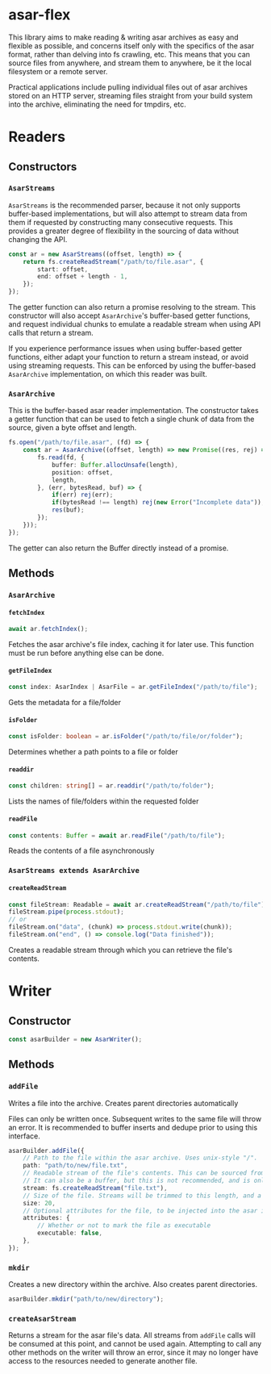 # asar-flex

This library aims to make reading & writing asar archives as easy and flexible as possible, and concerns itself only with the specifics of the asar format, rather than delving into fs crawling, etc. This means that you can source files from anywhere, and stream them to anywhere, be it the local filesystem or a remote server.

Practical applications include pulling individual files out of asar archives stored on an HTTP server, streaming files straight from your build system into the archive, eliminating the need for tmpdirs, etc.

# Readers

## Constructors

### `AsarStreams`

`AsarStreams` is the recommended parser, because it not only supports buffer-based implementations, but will also attempt to stream data from them if requested by constructing many consecutive requests. This provides a greater degree of flexibility in the sourcing of data without changing the API.

```typescript
const ar = new AsarStreams((offset, length) => {
	return fs.createReadStream("/path/to/file.asar", {
		start: offset,
		end: offset + length - 1,
	});
});
```
The getter function can also return a promise resolving to the stream.
This constructor will also accept `AsarArchive`'s buffer-based getter functions, and request individual chunks to emulate a readable stream when using API calls that return a stream.

If you experience performance issues when using buffer-based getter functions, either adapt your function to return a stream instead, or avoid using streaming requests. This can be enforced by using the buffer-based `AsarArchive` implementation, on which this reader was built.

### `AsarArchive`

This is the buffer-based asar reader implementation. The constructor takes a getter function that can be used to fetch a single chunk of data from the source, given a byte offset and length.

```typescript
fs.open("/path/to/file.asar", (fd) => {
	const ar = AsarArchive((offset, length) => new Promise((res, rej) => {
		fs.read(fd, {
			buffer: Buffer.allocUnsafe(length),
			position: offset,
			length,
		}, (err, bytesRead, buf) => {
			if(err) rej(err);
			if(bytesRead !== length) rej(new Error("Incomplete data"));
			res(buf);
		});
	}));
});
```
The getter can also return the Buffer directly instead of a promise.


## Methods

### `AsarArchive`

#### `fetchIndex`
```typescript
await ar.fetchIndex();
```
Fetches the asar archive's file index, caching it for later use. This function must be run before anything else can be done.

#### `getFileIndex`
```typescript
const index: AsarIndex | AsarFile = ar.getFileIndex("/path/to/file");
```
Gets the metadata for a file/folder

#### `isFolder`
```typescript
const isFolder: boolean = ar.isFolder("/path/to/file/or/folder");
```
Determines whether a path points to a file or folder

#### `readdir`
```typescript
const children: string[] = ar.readdir("/path/to/folder");
```
Lists the names of file/folders within the requested folder

#### `readFile`
```typescript
const contents: Buffer = await ar.readFile("/path/to/file");
```
Reads the contents of a file asynchronously

### `AsarStreams extends AsarArchive`

#### `createReadStream`
```typescript
const fileStream: Readable = await ar.createReadStream("/path/to/file");
fileStream.pipe(process.stdout);
// or
fileStream.on("data", (chunk) => process.stdout.write(chunk));
fileStream.on("end", () => console.log("Data finished"));
```
Creates a readable stream through which you can retrieve the file's contents.

# Writer

## Constructor
```typescript
const asarBuilder = new AsarWriter();
```

## Methods

### `addFile`

Writes a file into the archive. Creates parent directories automatically

Files can only be written once. Subsequent writes to the same file will throw an error. It is recommended to buffer inserts and dedupe prior to using this interface.

```typescript
asarBuilder.addFile({
	// Path to the file within the asar archive. Uses unix-style "/".
	path: "path/to/new/file.txt",
	// Readable stream of the file's contents. This can be sourced from anywhere.
	// It can also be a buffer, but this is not recommended, and is only used internally for the asar header.
	stream: fs.createReadStream("file.txt"),
	// Size of the file. Streams will be trimmed to this length, and a value that is too large will yield undefined behavior
	size: 20,
	// Optional attributes for the file, to be injected into the asar index
	attributes: {
		// Whether or not to mark the file as executable
		executable: false,
	},
});
```

### `mkdir`

Creates a new directory within the archive. Also creates parent directories.

```typescript
asarBuilder.mkdir("path/to/new/directory");
```

### `createAsarStream`

Returns a stream for the asar file's data. All streams from `addFile` calls will be consumed at this point, and cannot be used again. Attempting to call any other methods on the writer will throw an error, since it may no longer have access to the resources needed to generate another file.
